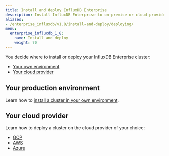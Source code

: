 ```yaml
---
title: Install and deploy InfluxDB Enterprise
description: Install InfluxDB Enterprise to on-premise or cloud providers, including Google Cloud Platform and Amazon Web Services
aliases:
- /enterprise_influxdb/v1.8/install-and-deploy/deploying/
menu:
  enterprise_influxdb_1_8:
    name: Install and deploy
    weight: 70
---
```


You decide where to install or deploy your InfluxDB Enterprise cluster:

- [Your own environment](#your-production-environment)
- [Your cloud provider](#your-cloud-provider)

## Your production environment

Learn how to [install a cluster in your own environment](/enterprise_influxdb/v1.8/install-and-deploy/production_installation/).

## Your cloud provider

Learn how to deploy a cluster on the cloud provider of your choice:

   - [GCP](/enterprise_influxdb/v1.8/install-and-deploy/deploying/google-cloud-platform/)
   - [AWS](/enterprise_influxdb/v1.8/install-and-deploy/deploying/aws/)
   - [Azure](/enterprise_influxdb/v1.8/install-and-deploy/deploying/azure/)

